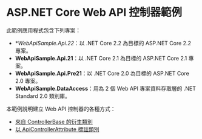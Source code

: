 # <a name="aspnet-core-web-api-controller-sample"></a>ASP.NET Core Web API 控制器範例

此範例應用程式包含下列專案：

- **WebApiSample.Api.22*：以 .NET Core 2.2 為目標的 ASP.NET Core 2.2 專案。
- **WebApiSample.Api.21**：以 .NET Core 2.1 為目標的 ASP.NET Core 2.1 專案。
- **WebApiSample.Api.Pre21**：以 .NET Core 2.0 為目標的 ASP.NET Core 2.0 專案。
- **WebApiSample.DataAccess**：用為 2 個 Web API 專案資料存取層的 .NET Standard 2.0 類別庫。

本範例說明建立 Web API 控制器的各種方式：

- [來自 ControllerBase 的衍生類別](https://docs.microsoft.com/aspnet/core/web-api#derive-class-from-controllerbase)
- [以 ApiControllerAttribute 標註類別](https://docs.microsoft.com/aspnet/core/web-api#annotate-class-with-apicontrollerattribute)
